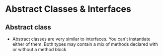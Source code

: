 # Abstract Classes & Interfaces
## Abstract class
- Abstract classes are very similar to interfaces. You can't instantiate either of them. Both types may contain a mix of methods declared with or without a method block